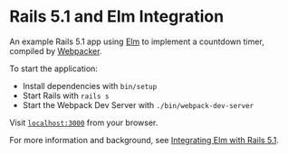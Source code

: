 # Rails 5.1 and Elm Integration

An example Rails 5.1 app using [Elm](http://elm-lang.org/) to implement a countdown timer, compiled by [Webpacker](https://github.com/rails/webpacker).

To start the application:

  * Install dependencies with `bin/setup`
  * Start Rails with `rails s`
  * Start the Webpack Dev Server with `./bin/webpack-dev-server`

Visit [`localhost:3000`](http://localhost:3000) from your browser.

For more information and background, see [Integrating Elm with Rails 5.1](https://pragmaticstudio.com/blog/2017/5/12/elm-with-rails-5-1).
